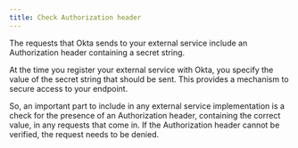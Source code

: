 ```yaml
---
title: Check Authorization header
---
```



The requests that Okta sends to your external service include an Authorization header containing a secret string.

At the time you register your external service with Okta, you specify the value of the secret string that should be sent. This provides a mechanism to secure access to your endpoint.

So, an important part to include in any external service implementation is a check for the presence of an Authorization header, containing the correct value, in any requests that come in. If the Authorization header cannot be verified, the request needs to be denied.

<StackSelector snippet="check-authorization-header"/>

<NextSectionLink/>


